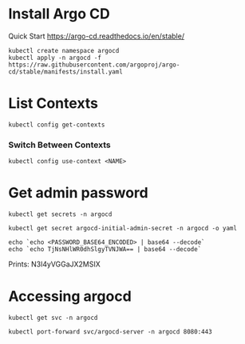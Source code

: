 # Install Argo CD

Quick Start
https://argo-cd.readthedocs.io/en/stable/

```
kubectl create namespace argocd
kubectl apply -n argocd -f https://raw.githubusercontent.com/argoproj/argo-cd/stable/manifests/install.yaml
```

# List Contexts
```
kubectl config get-contexts
```

### Switch Between Contexts
```
kubectl config use-context <NAME>
```

# Get admin password
```
kubectl get secrets -n argocd
```

```
kubectl get secret argocd-initial-admin-secret -n argocd -o yaml
```

```
echo `echo <PASSWORD_BASE64_ENCODED> | base64 --decode`
echo `echo TjNsNHlWR0dhSlgyTVNJWA== | base64 --decode`
```

Prints: N3l4yVGGaJX2MSIX

# Accessing argocd

```
kubectl get svc -n argocd
```

```
kubectl port-forward svc/argocd-server -n argocd 8080:443
```